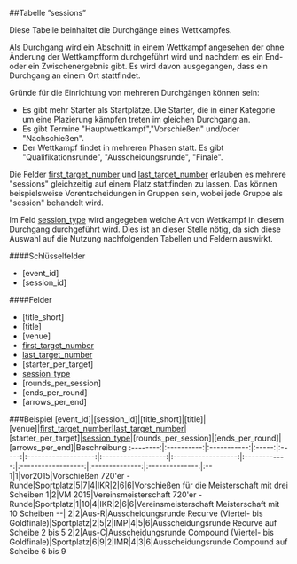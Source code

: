 ##Tabelle ”sessions”

Diese Tabelle beinhaltet die Durchgänge eines Wettkampfes. 

Als Durchgang wird ein Abschnitt in einem Wettkampf angesehen der ohne Änderung der Wettkampfform durchgeführt wird und nachdem es ein End- oder ein Zwischenergebnis gibt. Es wird davon ausgegangen, dass ein Durchgang an einem Ort stattfindet.

Gründe für die Einrichtung von mehreren Durchgängen können sein:

* Es gibt mehr Starter als Startplätze. Die Starter, die in einer Kategorie um eine Plazierung kämpfen treten im gleichen Durchgang an.
* Es gibt Termine "Hauptwettkampf","Vorschießen" und/oder "Nachschießen".
* Der Wettkampf findet in mehreren Phasen statt. Es gibt "Qualifikationsrunde", "Ausscheidungsrunde", "Finale".

Die Felder [first_target_number] und [last_target_number] erlauben es mehrere "sessions" gleichzeitig auf einem Platz stattfinden zu lassen. Das können beispielsweise Vorentscheidungen in Gruppen sein, wobei jede Gruppe als "session" behandelt wird.

Im Feld [session_type] wird angegeben welche Art von Wettkampf in diesem Durchgang durchgeführt wird. Dies ist an dieser Stelle nötig, da sich diese Auswahl auf die Nutzung nachfolgenden Tabellen und Feldern auswirkt.

####Schlüsselfelder

* [event_id]
* [session_id]

####Felder

* [title_short]
* [title]
* [venue]
* [first_target_number]
* [last_target_number]
* [starter_per_target]
* [session_type]
* [rounds_per_session]
* [ends_per_round]
* [arrows_per_end]


###Beispiel
[event_id]|[session_id]|[title_short]|[title]|[venue]|[first_target_number]|[last_target_number]|[starter_per_target]|[session_type]|[rounds_per_session]|[ends_per_round]|[arrows_per_end]|Beschreibung
:--------:|:----------:|:-----------:|:-----:|:-----:|:-------------------:|:------------------:|:------------------:|:------------:|:------------------:|:--------------:|:--------------:|:--
1|1|vor2015|Vorschießen 720'er - Runde|Sportplatz|5|7|4|IKR|2|6|6|Vorschießen für die Meisterschaft mit drei Scheiben
1|2|VM 2015|Vereinsmeisterschaft 720'er - Runde|Sportplatz|1|10|4|IKR|2|6|6|Vereinsmeisterschaft Meisterschaft mit 10 Scheiben
--|
2|2|Aus-R|Ausscheidungsrunde Recurve (Viertel- bis Goldfinale)|Sportplatz|2|5|2|IMP|4|5|6|Ausscheidungsrunde Recurve auf Scheibe 2 bis 5
2|2|Aus-C|Ausscheidungsrunde Compound (Viertel- bis Goldfinale)|Sportplatz|6|9|2|IMR|4|3|6|Ausscheidungsrunde Compound auf Scheibe 6 bis 9


[session_type]: kapitel_07_s.md#session_type
[first_target_number]: kapitel_07_n.md#number_of_targets
[last_target_number]: kapitel_07_n.md#number_of_targets
